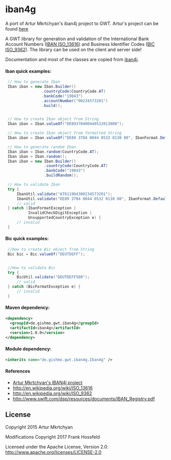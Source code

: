 iban4g
======

<!-- [![Build Status](https://api.travis-ci.org/repositories/arturmkrtchyan/iban4j.png)](https://travis-ci.org/arturmkrtchyan/iban4j) [![Coverage Status](https://img.shields.io/coveralls/arturmkrtchyan/iban4j.svg)](https://coveralls.io/r/arturmkrtchyan/iban4j) [![Maven Central](https://maven-badges.herokuapp.com/maven-central/org.iban4j/iban4j/badge.svg)](https://maven-badges.herokuapp.com/maven-central/org.iban4j/iban4j) -->
<!-- [![License](http://img.shields.io/:license-Apache 2.0-blue.svg)](https://raw.githubusercontent.com/arturmkrtchyan/iban4j/master/LICENSE.txt) -->

A port of Artur Mkrtchyan's iban4j project to GWT. Artur's project can be found <a href="https://github.com/arturmkrtchyan/iban4j">here</a>

A GWT library for generation and validation of the International Bank Account Numbers (<a href="http://en.wikipedia.org/wiki/ISO_13616" target="_blank">IBAN ISO_13616</a>) and Business Identifier Codes (<a href="http://en.wikipedia.org/wiki/ISO_9362" target="_blank">BIC ISO_9362</a>). The library can be used on the client and server side!

Documentation and most of the classes are copied from [iban4j](https://github.com/arturmkrtchyan/iban4j).


#### Iban quick examples:

```java
 // How to generate Iban
 Iban iban = new Iban.Builder()
                .countryCode(CountryCode.AT)
                .bankCode("19043")
                .accountNumber("00234573201")
                .build();


 // How to create Iban object from String
 Iban iban = Iban.valueOf("DE89370400440532013000");

 // How to create Iban object from formatted String
 Iban iban = Iban.valueOf("DE89 3704 0044 0532 0130 00", IbanFormat.Default);

 // How to generate random Iban
 Iban iban = Iban.random(CountryCode.AT);
 Iban iban = Iban.random();
 Iban iban = new Iban.Builder()
                 .countryCode(CountryCode.AT)
                 .bankCode("19043")
                 .buildRandom();

 // How to validate Iban 
 try {
     IbanUtil.validate("AT611904300234573201");
     IbanUtil.validate("DE89 3704 0044 0532 0130 00", IbanFormat.Default);
     // valid
 } catch (IbanFormatException |
          InvalidCheckDigitException |
          UnsupportedCountryException e) {
     // invalid
 }
```

#### Bic quick examples:

```java
 //How to create Bic object from String
 Bic bic = Bic.valueOf("DEUTDEFF");


 //How to validate Bic
 try {
     BicUtil.validate("DEUTDEFF500");
     // valid
 } catch (BicFormatException e) {
     // invalid
 }
```

#### Maven dependency: 
```xml
<dependency>
  <groupId>de.gishmo.gwt.iban4g</groupId>
  <artifactId>iban4g</artifactId>
  <version>1.0.0</version>
</dependency>
```

#### Module dependency:
```xml
<inherits name="de.gishmo.gwt.iban4g.Iban4g" />
```

#### References

- <a href="https://github.com/arturmkrtchyan/iban4j">Artur Mkrtchyan's IBAN4j project</a>
- http://en.wikipedia.org/wiki/ISO_13616
- http://en.wikipedia.org/wiki/ISO_9362
- http://www.swift.com/dsp/resources/documents/IBAN_Registry.pdf

## License
Copyright 2015 Artur Mkrtchyan

Modifications Copyright 2017 Frank Hossfeld


Licensed under the Apache License, Version 2.0: http://www.apache.org/licenses/LICENSE-2.0
